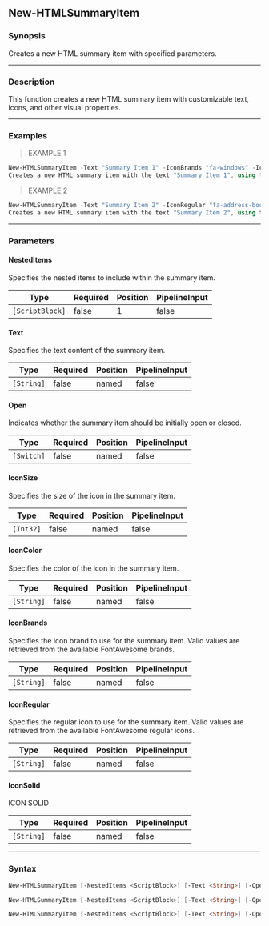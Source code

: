 New-HTMLSummaryItem
-------------------

### Synopsis
Creates a new HTML summary item with specified parameters.

---

### Description

This function creates a new HTML summary item with customizable text, icons, and other visual properties.

---

### Examples
> EXAMPLE 1

```PowerShell
New-HTMLSummaryItem -Text "Summary Item 1" -IconBrands "fa-windows" -IconSize 2 -IconColor "blue" -Open
Creates a new HTML summary item with the text "Summary Item 1", using the Windows icon brand, a size of 2, blue color, and initially open.
```
> EXAMPLE 2

```PowerShell
New-HTMLSummaryItem -Text "Summary Item 2" -IconRegular "fa-address-book" -IconSize 3 -IconColor "green"
Creates a new HTML summary item with the text "Summary Item 2", using the address book regular icon, a size of 3, and green color.
```

---

### Parameters
#### **NestedItems**
Specifies the nested items to include within the summary item.

|Type           |Required|Position|PipelineInput|
|---------------|--------|--------|-------------|
|`[ScriptBlock]`|false   |1       |false        |

#### **Text**
Specifies the text content of the summary item.

|Type      |Required|Position|PipelineInput|
|----------|--------|--------|-------------|
|`[String]`|false   |named   |false        |

#### **Open**
Indicates whether the summary item should be initially open or closed.

|Type      |Required|Position|PipelineInput|
|----------|--------|--------|-------------|
|`[Switch]`|false   |named   |false        |

#### **IconSize**
Specifies the size of the icon in the summary item.

|Type     |Required|Position|PipelineInput|
|---------|--------|--------|-------------|
|`[Int32]`|false   |named   |false        |

#### **IconColor**
Specifies the color of the icon in the summary item.

|Type      |Required|Position|PipelineInput|
|----------|--------|--------|-------------|
|`[String]`|false   |named   |false        |

#### **IconBrands**
Specifies the icon brand to use for the summary item. Valid values are retrieved from the available FontAwesome brands.

|Type      |Required|Position|PipelineInput|
|----------|--------|--------|-------------|
|`[String]`|false   |named   |false        |

#### **IconRegular**
Specifies the regular icon to use for the summary item. Valid values are retrieved from the available FontAwesome regular icons.

|Type      |Required|Position|PipelineInput|
|----------|--------|--------|-------------|
|`[String]`|false   |named   |false        |

#### **IconSolid**
ICON SOLID

|Type      |Required|Position|PipelineInput|
|----------|--------|--------|-------------|
|`[String]`|false   |named   |false        |

---

### Syntax
```PowerShell
New-HTMLSummaryItem [-NestedItems <ScriptBlock>] [-Text <String>] [-Open] [-IconSize <Int32>] [-IconColor <String>] [-IconSolid <String>] [<CommonParameters>]
```
```PowerShell
New-HTMLSummaryItem [-NestedItems <ScriptBlock>] [-Text <String>] [-Open] [-IconSize <Int32>] [-IconColor <String>] [-IconRegular <String>] [<CommonParameters>]
```
```PowerShell
New-HTMLSummaryItem [-NestedItems <ScriptBlock>] [-Text <String>] [-Open] [-IconSize <Int32>] [-IconColor <String>] [-IconBrands <String>] [<CommonParameters>]
```
